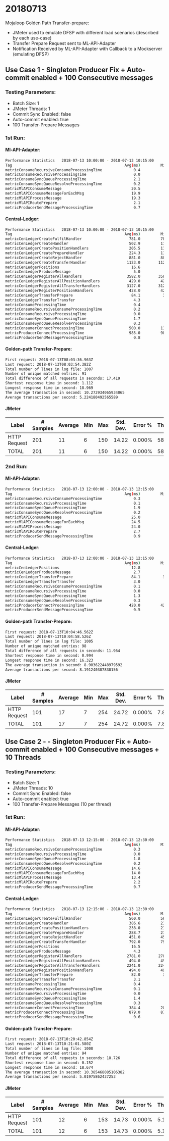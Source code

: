 # 20180713

Mojaloop Golden Path Transfer-prepare:
- JMeter used to emulate DFSP with different load scenarios (described by each use-case)
- Transfer Prepare Request sent to ML-API-Adapter
- Notification Received by ML-API-Adapter with Callback to a Mockserver (emulating DFSP)

## Use Case 1 - Singleton Producer Fix + Auto-commit enabled + 100 Consecutive messages

### Testing Parameters:
- Batch Size: 1
- JMeter Threads: 1
- Commit Sync Enabled: false
- Auto-commit enabled: true
- 100 Transfer-Prepare Messages

### 1st Run:

#### Ml-API-Adapter:
```bash
Performance Statistics   2018-07-13 10:00:00 - 2018-07-13 10:15:00
Tag                                                  Avg(ms)         Min         Max     Std Dev       Count
metricConsumeRecursiveConsumeProcessingTime              0.4           0           3         0.6         100
metricConsumeRecursiveProcessingTime                     0.0           0           1         0.1         131
metricConsumeSyncQueueProcessingTime                     2.1           1          12         1.5         101
metricConsumeSyncQueueResolveProcessingTime              0.2           0           1         0.4         101
metricMlAPIConsumeMessage                               20.5           8          83        15.8         101
metricMlAPIConsumeMessageForEachMsg                     19.9           8          82        15.7         101
metricMlAPIProcessMessage                               19.3           7          81        15.5         101
metricMlAPIRoutePrepare                                  2.1           1           7         0.9         100
metricProducerSendMessageProcessingTime                  0.7           0           5         0.8         100
```

#### Central-Ledger:
```bash
Performance Statistics   2018-07-13 10:00:00 - 2018-07-13 10:15:00
Tag                                                  Avg(ms)         Min         Max     Std Dev       Count
metricCenLedgerCreateFulfilHandler                     781.0         781         781         0.0           1
metricCenLedgerCreateHandler                           502.9         115        1123       383.5           7
metricCenLedgerCreatePositionHandlers                  205.5         115         296        90.5           2
metricCenLedgerCreatePrepareHandler                    224.3         119         339        90.1           3
metricCenLedgerCreateRejectHandler                     881.0         881         881         0.0           1
metricCenLedgerCreateTransferHandler                  1123.0        1123        1123         0.0           1
metricCenLedgerPositions                                16.6           7          71        11.5         101
metricCenLedgerProduceMessage                            5.0           0         987        56.5         303
metricCenLedgerRegisterAllHandlers                    3582.0        3582        3582         0.0           1
metricCenLedgerRegisterAllPositionHandlers             429.0         429         429         0.0           1
metricCenLedgerRegisterAllTransferHandlers            3127.0        3127        3127         0.0           1
metricCenLedgerRegisterPositionHandlers                428.0         428         428         0.0           1
metricCenLedgerTransferPrepare                          84.1          35        1115       107.1         101
metricCenLedgerTransferTransfer                          4.3           1          22         3.9         101
metricConsumeProcessingTime                              0.4           0           2         0.7           7
metricConsumeRecursiveConsumeProcessingTime              0.2           0           3         0.4         303
metricConsumeRecursiveProcessingTime                     0.0           0           1         0.1         609
metricConsumeSyncQueueProcessingTime                     1.7           0          17         1.9         303
metricConsumeSyncQueueResolveProcessingTime              0.3           0           2         0.5         303
metricConsumerConnectProcessingTime                    500.0         113        1122       384.0           7
metricProducerConnectProcessingTime                    985.0         985         985         0.0           1
metricProducerSendMessageProcessingTime                  0.8           0          18         1.5         303
```
#### Golden-path Transfer-Prepare:
```bash
First request: 2018-07-13T08:03:36.963Z
Last request: 2018-07-13T08:03:54.382Z
Total number of lines in log file: 1007
Number of unique matched entries: 91
Total difference of all requests in seconds: 17.419
Shortest response time in second: 1.112
Longest response time in second: 18.969
The average transaction in second: 10.272934065934065
Average transactions per second: 5.224180492565589
```

#### JMeter
| Label | # Samples | Average | Min | Max | Std. Dev. | Error % | Throughput | Received KB/sec | Sent KB/sec | Avg. Bytes |
| ------------- | ------------- | ------------- | ------------- | ------------- | ------------- | ------------- | ------------- | ------------- | ------------- | ------------- |
| HTTP Request | 201 | 11 | 6 | 150 | 14.22 | 0.000% | 58.2/min | 0.12 | 1.27 | 130.0 |
| TOTAL | 201 | 11 | 6 | 150 | 14.22 | 0.000% | 58.2/min | 0.12 | 1.27 | 130.0 |


### 2nd Run:

#### Ml-API-Adapter:
```bash
Performance Statistics   2018-07-13 12:00:00 - 2018-07-13 12:15:00
Tag                                                  Avg(ms)         Min         Max     Std Dev       Count
metricConsumeRecursiveConsumeProcessingTime              0.3           0           1         0.5         100
metricConsumeRecursiveProcessingTime                     0.1           0           1         0.2         172
metricConsumeSyncQueueProcessingTime                     1.9           1           8         1.2         100
metricConsumeSyncQueueResolveProcessingTime              0.2           0           1         0.4         100
metricMlAPIConsumeMessage                               25.0           6         172        28.7         100
metricMlAPIConsumeMessageForEachMsg                     24.5           6         172        28.6         100
metricMlAPIProcessMessage                               24.0           6         170        28.4         100
metricMlAPIRoutePrepare                                  2.7           1          11         1.7         100
metricProducerSendMessageProcessingTime                  0.9           0           4         0.8         100
```

#### Central-Ledger:
```bash
Performance Statistics   2018-07-13 12:00:00 - 2018-07-13 12:15:00
Tag                                                  Avg(ms)         Min         Max     Std Dev       Count
metricCenLedgerPositions                                12.8           6          95         9.6         101
metricCenLedgerProduceMessage                            2.7           0         423        24.2         303
metricCenLedgerTransferPrepare                          84.1          33        1059       135.4         101
metricCenLedgerTransferTransfer                          3.0           1          14         1.8         101
metricConsumeRecursiveConsumeProcessingTime              0.1           0           3         0.4         303
metricConsumeRecursiveProcessingTime                     0.0           0           1         0.2        1860
metricConsumeSyncQueueProcessingTime                     1.3           0           7         0.8         303
metricConsumeSyncQueueResolveProcessingTime              0.3           0           2         0.5         303
metricProducerConnectProcessingTime                    420.0         420         420         0.0           1
metricProducerSendMessageProcessingTime                  0.5           0           4         0.8         303
```
#### Golden-path Transfer-Prepare:
```bash
First request: 2018-07-13T10:04:46.562Z
Last request: 2018-07-13T10:04:58.526Z
Total number of lines in log file: 1005
Number of unique matched entries: 98
Total difference of all requests in seconds: 11.964
Shortest response time in second: 0.994
Longest response time in second: 16.323
The average transaction in second: 8.903622448979592
Average transactions per second: 8.191240387830156
```

#### JMeter
| Label | # Samples | Average | Min | Max | Std. Dev. | Error % | Throughput | Received KB/sec | Sent KB/sec | Avg. Bytes |
| ------------- | ------------- | ------------- | ------------- | ------------- | ------------- | ------------- | ------------- | ------------- | ------------- | ------------- |
| HTTP Request | 101 | 17 | 7 | 254 | 24.72 | 0.000% | 7.8/sec | 0.99 | 10.15 | 130.0 |
| TOTAL | 101 | 17 | 7 | 254 | 24.72 | 0.000% | 7.8/sec | 0.99 | 10.15 | 130.0 |


## Use Case 2 - - Singleton Producer Fix + Auto-commit enabled + 100 Consecutive messages + 10 Threads

### Testing Parameters:
- Batch Size: 1
- JMeter Threads: 10
- Commit Sync Enabled: false
- Auto-commit enabled: true
- 100 Transfer-Prepare Messages (10 per thread)

### 1st Run:

#### Ml-API-Adapter:
```bash
Performance Statistics   2018-07-13 12:15:00 - 2018-07-13 12:30:00
Tag                                                  Avg(ms)         Min         Max     Std Dev       Count
metricConsumeRecursiveConsumeProcessingTime              0.3           0           2         0.5         100
metricConsumeRecursiveProcessingTime                     0.0           0           1         0.1         128
metricConsumeSyncQueueProcessingTime                     1.8           1           7         1.0         101
metricConsumeSyncQueueResolveProcessingTime              0.2           0           2         0.5         101
metricMlAPIConsumeMessage                               14.6           6          93        11.8         101
metricMlAPIConsumeMessageForEachMsg                     14.0           6          93        11.7         101
metricMlAPIProcessMessage                               13.4           6          92        11.6         101
metricMlAPIRoutePrepare                                  2.2           1           6         1.0         100
metricProducerSendMessageProcessingTime                  0.7           0           2         0.6         100
```

#### Central-Ledger:
```bash
Performance Statistics   2018-07-13 12:15:00 - 2018-07-13 12:30:00
Tag                                                  Avg(ms)         Min         Max     Std Dev       Count
metricCenLedgerCreateFulfilHandler                     560.0         560         560         0.0           1
metricCenLedgerCreateHandler                           386.6         211         792       208.1           7
metricCenLedgerCreatePositionHandlers                  238.0         219         257        19.0           2
metricCenLedgerCreatePrepareHandler                    288.7         212         436       104.2           3
metricCenLedgerCreateRejectHandler                     451.0         451         451         0.0           1
metricCenLedgerCreateTransferHandler                   792.0         792         792         0.0           1
metricCenLedgerPositions                                16.5           7          91        15.7         101
metricCenLedgerProduceMessage                            4.3           0         881        50.5         303
metricCenLedgerRegisterAllHandlers                    2781.0        2781        2781         0.0           1
metricCenLedgerRegisterAllPositionHandlers             494.0         494         494         0.0           1
metricCenLedgerRegisterAllTransferHandlers            2241.0        2241        2241         0.0           1
metricCenLedgerRegisterPositionHandlers                494.0         494         494         0.0           1
metricCenLedgerTransferPrepare                          82.0          35        1008        96.8         101
metricCenLedgerTransferTransfer                          3.1           1          11         2.0         101
metricConsumeProcessingTime                              0.4           0           1         0.5           7
metricConsumeRecursiveConsumeProcessingTime              0.1           0           2         0.4         303
metricConsumeRecursiveProcessingTime                     0.0           0           1         0.2         536
metricConsumeSyncQueueProcessingTime                     1.4           0           8         1.1         303
metricConsumeSyncQueueResolveProcessingTime              0.3           0           8         0.7         303
metricConsumerConnectProcessingTime                    384.4         209         790       208.6           7
metricProducerConnectProcessingTime                    879.0         879         879         0.0           1
metricProducerSendMessageProcessingTime                  0.6           0           4         0.8         303
```
#### Golden-path Transfer-Prepare:
```bash
First request: 2018-07-13T10:20:42.854Z
Last request: 2018-07-13T10:21:01.580Z
Total number of lines in log file: 1008
Number of unique matched entries: 94
Total difference of all requests in seconds: 18.726
Shortest response time in second: 0.152
Longest response time in second: 18.674
The average transaction in second: 10.385468085106382
Average transactions per second: 5.01975862437253
```

#### JMeter
Label | # Samples | Average | Min | Max | Std. Dev. | Error % | Throughput | Received KB/sec | Sent KB/sec | Avg. Bytes
---- | ---- | ---- | ---- | ---- | ---- | ---- | ---- | ---- | ---- | ----
HTTP Request | 101 | 12 | 6 | 153 | 14.73 | 0.000% | 5.1/sec | 0.64 | 6.60 | 130.0
TOTAL | 101 | 12 | 6 | 153 | 14.73 | 0.000% | 5.1/sec | 0.64 | 6.60 | 130.0
